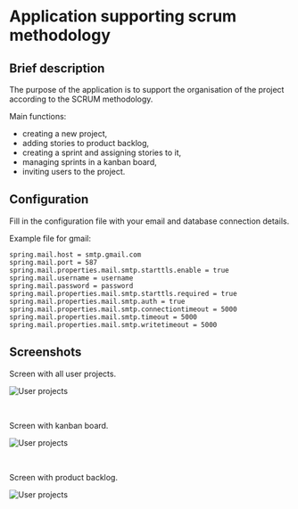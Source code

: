 # Application supporting scrum methodology

## Brief description

The purpose of the application is to support the organisation of the project according to the SCRUM methodology.

Main functions:
* creating a new project,
* adding stories to product backlog,
* creating a sprint and assigning stories to it,
* managing sprints in a kanban board,
* inviting users to the project. 

## Configuration

Fill in the configuration file with your email and database connection details.

Example file for gmail:

```properties
spring.mail.host = smtp.gmail.com
spring.mail.port = 587
spring.mail.properties.mail.smtp.starttls.enable = true
spring.mail.username = username
spring.mail.password = password
spring.mail.properties.mail.smtp.starttls.required = true
spring.mail.properties.mail.smtp.auth = true
spring.mail.properties.mail.smtp.connectiontimeout = 5000
spring.mail.properties.mail.smtp.timeout = 5000
spring.mail.properties.mail.smtp.writetimeout = 5000
```

## Screenshots

Screen with all user projects.

![User projects](https://drive.google.com/uc?export=view&id=1z6NUCgRbaOicPPDBFymSRXYZK64JvDhV)

<br />

Screen with kanban board.

![User projects](https://drive.google.com/uc?export=view&id=1GAQmAyYu9sLEYWAQRroCF-N3w23VDPKy)

<br />

Screen with product backlog.

![User projects](https://drive.google.com/uc?export=view&id=1zLq2y5SdA6UERXkmkuS7Tt_0V-smWUzp)

